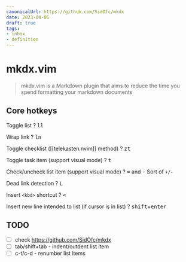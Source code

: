 ```yaml
---
canonicalUrl: https://github.com/SidOfc/mkdx
date: 2023-04-05
draft: true
tags:
- inbox
- definition
---
```


# mkdx.vim

> mkdx.vim is a Markdown plugin that aims to reduce the time you spend formatting your markdown documents

## Core hotkeys

Toggle list
?
<kbd><leader>ll</kbd>

Wrap link
?
<kbd><leader>ln</kbd>

Toggle checklist ([[telekasten.nvim]] method)
?
<kbd><leader>zt</kbd>

Toggle task item (support visual mode)
?
<kbd><leader>t</kbd>

Check/uncheck list item (support visual mode)
?
<kbd><leader>=</kbd> and <kbd><leader>-</kbd>
Sort of `+/-`

Dead link detection
?
<kbd><leader>L</kbd>

Insert `<kbd>` shortcut
?
<kbd><<tab></kbd>

Insert new line intended to list (if cursor is in list)
?
<kbd>shift</kbd>+<kbd>enter</kbd>

## TODO

- [ ] check https://github.com/SidOfc/mkdx
- [ ] tab/shift+tab - indent/outdent list item
- [ ] c-t/c-d - renumber list items